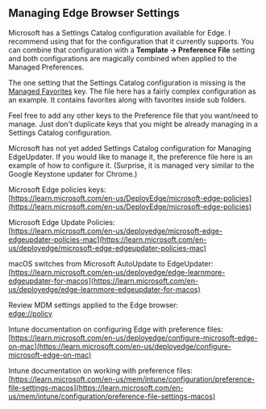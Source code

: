 ## Managing Edge Browser Settings

Microsoft has a Settings Catalog configuration available for Edge. I recommend using that for the configuration that it currently supports. You can combine that configuration with a **Template -> Preference File** setting and both configurations are magically combined when applied to the Managed Preferences.  

The one setting that the Settings Catalog configuration is missing is the [Managed Favorites](https://learn.microsoft.com/en-us/DeployEdge/microsoft-edge-policies#managedfavorites) key. The file here has a fairly complex configuration as an example. It contains favorites along with favorites inside sub folders.

Feel free to add any other keys to the Preference file that you want/need to manage. Just don't duplicate keys that you might be already managing in a Settings Catalog configuration.  

Microsoft has not yet added Settings Catalog configuration for Managing EdgeUpdater. If you would like to manage it, the preference file here is an example of how to configure it. (Surprise, it is managed very similar to the Google Keystone updater for Chrome.)  

Microsoft Edge policies keys:  
[https://learn.microsoft.com/en-us/DeployEdge/microsoft-edge-policies](https://learn.microsoft.com/en-us/DeployEdge/microsoft-edge-policies)

Microsoft Edge Update Policies:  
[https://learn.microsoft.com/en-us/deployedge/microsoft-edge-edgeupdater-policies-mac](https://learn.microsoft.com/en-us/deployedge/microsoft-edge-edgeupdater-policies-mac)

macOS switches from Microsoft AutoUpdate to EdgeUpdater:  
[https://learn.microsoft.com/en-us/deployedge/edge-learnmore-edgeupdater-for-macos](https://learn.microsoft.com/en-us/deployedge/edge-learnmore-edgeupdater-for-macos)

Review MDM settings applied to the Edge browser:  
[edge://policy](edge://policy)

Intune documentation on configuring Edge with preference files:  
[https://learn.microsoft.com/en-us/deployedge/configure-microsoft-edge-on-mac](https://learn.microsoft.com/en-us/deployedge/configure-microsoft-edge-on-mac)

Intune documentation on working with preference files:  
[https://learn.microsoft.com/en-us/mem/intune/configuration/preference-file-settings-macos](https://learn.microsoft.com/en-us/mem/intune/configuration/preference-file-settings-macos)
